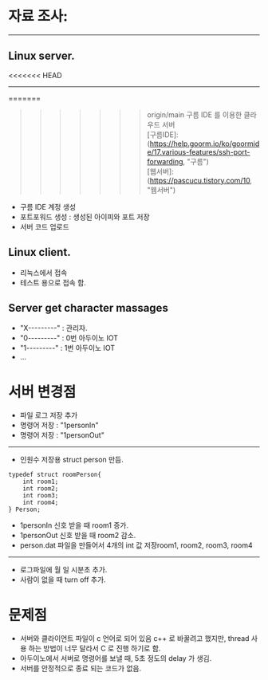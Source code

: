 # 자료 조사:
- - -
## Linux server.
<<<<<<< HEAD
- - - 
=======
>>>>>>> origin/main
구름 IDE 를 이용한 클라우드 서버   
[구름IDE]:(https://help.goorm.io/ko/goormide/17.various-features/ssh-port-forwarding, "구름")   
[웹서버]:(https://pascucu.tistory.com/10, "웹서버")   

* 구름 IDE 계정 생성
* 포트포워드 생성 : 생성된 아이피와 포트 저장
* 서버 코드 업로드 

## Linux client.
* 리눅스에서 접속
* 테스트 용으로 접속 함.




## Server get character massages   
* "X---------" : 관리자.   
* "0---------" : 0번 아두이노 IOT   
* "1---------" : 1번 아두이노 IOT
* ...


# 서버 변경점
* 파일 로그 저장 추가
* 명령어 저장 : "1personIn"
* 명령어 저장 : "1personOut"
- - - 
* 인원수 저장용 struct person 만듬.
```
typedef struct roomPerson{   
	int room1;   
	int room2;   
	int room3;   
	int room4;   
} Person;   
```

* 1personIn 신호 받을 때 room1 증가.
* 1personOut 신호 받을 때 room2 감소.
* person.dat 파일을 만들어서 4개의 int 값 저장room1, room2, room3, room4
- - - 
* 로그파일에 월 일 시분초 추가.
* 사람이 없을 때 turn off 추가. 

# 문제점 
* 서버와 클라이언트 파일이 c 언어로 되어 있음 c++ 로 바꿀려고 했지만, thread 사용 하는 방법이 너무 달라서 C 로 진행 하기로 함.
* 아두이노에서 서버로 명령어를 보낼 때, 5초 정도의 delay 가 생김. 
* 서버를 안정적으로 종료 되는 코드가 없음.
